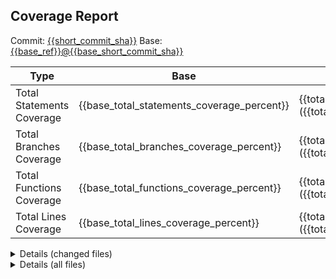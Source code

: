 ## Coverage Report

Commit: [{{short_commit_sha}}]({{commit_link}})
Base: [{{base_ref}}@{{base_short_commit_sha}}]({{base_commit_link}})

| Type                      | Base                                       | This PR                                                                            |
| ------------------------- | ------------------------------------------ | ---------------------------------------------------------------------------------- |
| Total Statements Coverage | {{base_total_statements_coverage_percent}} | {{total_statements_coverage_percent}} ({{total_statements_coverage_percent_diff}}) |
| Total Branches Coverage   | {{base_total_branches_coverage_percent}}   | {{total_branches_coverage_percent}} ({{total_branches_coverage_percent_diff}})     |
| Total Functions Coverage  | {{base_total_functions_coverage_percent}}  | {{total_functions_coverage_percent}} ({{total_functions_coverage_percent_diff}})   |
| Total Lines Coverage      | {{base_total_lines_coverage_percent}}      | {{total_lines_coverage_percent}} ({{total_lines_coverage_percent_diff}})           |

<details>
<summary>Details (changed files)</summary>
{{changed_files_coverage_table}}
</details>
<details>
<summary>Details (all files)</summary>
{{files_coverage_table}}
</details>

